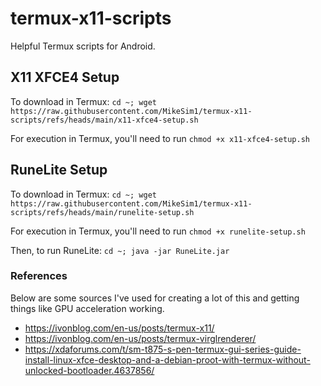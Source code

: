 # termux-x11-scripts
Helpful Termux scripts for Android.

## X11 XFCE4 Setup
To download in Termux:
`cd ~; wget https://raw.githubusercontent.com/MikeSim1/termux-x11-scripts/refs/heads/main/x11-xfce4-setup.sh`

For execution in Termux, you'll need to run `chmod +x x11-xfce4-setup.sh`


## RuneLite Setup
To download in Termux:
`cd ~; wget https://raw.githubusercontent.com/MikeSim1/termux-x11-scripts/refs/heads/main/runelite-setup.sh`

For execution in Termux, you'll need to run `chmod +x runelite-setup.sh`

Then, to run RuneLite:
`cd ~; java -jar RuneLite.jar`


### References
Below are some sources I've used for creating a lot of this and getting things like GPU acceleration working.  
- https://ivonblog.com/en-us/posts/termux-x11/  
- https://ivonblog.com/en-us/posts/termux-virglrenderer/  
- https://xdaforums.com/t/sm-t875-s-pen-termux-gui-series-guide-install-linux-xfce-desktop-and-a-debian-proot-with-termux-without-unlocked-bootloader.4637856/
